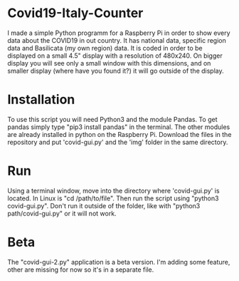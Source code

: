 # Covid19-Italy-Counter
I made a simple Python programm for a Raspberry Pi in order to show every data about the COVID19 in out country. It has national data, specific region data and Basilicata (my own region) data. It is coded in order to be displayed on a small 4.5" display with a resolution of 480x240. On bigger display you will see only a small window with this dimensions, and on smaller display (where have you found it?) it will go outside of the display.

# Installation
To use this script you will need Python3 and the module Pandas. To get pandas simply type "pip3 install pandas" in the terminal. The other modules are already installed in python on the Raspberry Pi.
Download the files in the repository and put 'covid-gui.py' and the 'img' folder in the same directory.

# Run
Using a terminal window, move into the directory where 'covid-gui.py' is located. In Linux is "cd /path/to/file". Then run the script using "python3 covid-gui.py". Don't run it outside of the folder, like with "python3 path/covid-gui.py" or it will not work.

# Beta
The "covid-gui-2.py" application is a beta version. I'm adding some feature, other are missing for now so it's in a separate file.
